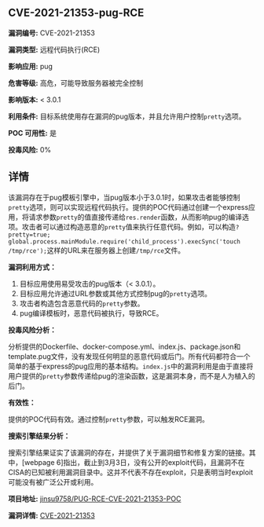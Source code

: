 ## CVE-2021-21353-pug-RCE

**漏洞编号:** CVE-2021-21353

**漏洞类型:** 远程代码执行(RCE)

**影响应用:** pug

**危害等级:** 高危，可能导致服务器被完全控制

**影响版本:** < 3.0.1

**利用条件:** 目标系统使用存在漏洞的pug版本，并且允许用户控制`pretty`选项。

**POC 可用性:** 是

**投毒风险:** 0%

## 详情

该漏洞存在于pug模板引擎中，当pug版本小于3.0.1时，如果攻击者能够控制`pretty`选项，则可以实现远程代码执行。提供的POC代码通过创建一个express应用，将请求参数`pretty`的值直接传递给`res.render`函数，从而影响pug的编译选项。攻击者可以通过构造恶意的`pretty`值来执行任意代码。例如，可以构造`?pretty=true; global.process.mainModule.require('child_process').execSync('touch /tmp/rce');`这样的URL来在服务器上创建`/tmp/rce`文件。

**漏洞利用方式：**

1.  目标应用使用易受攻击的pug版本（< 3.0.1）。
2.  目标应用允许通过URL参数或其他方式控制pug的`pretty`选项。
3.  攻击者构造包含恶意代码的`pretty`参数。
4.  pug编译模板时，恶意代码被执行，导致RCE。

**投毒风险分析：**

分析提供的Dockerfile、docker-compose.yml、index.js、package.json和template.pug文件，没有发现任何明显的恶意代码或后门。所有代码都符合一个简单的基于express的pug应用的基本结构。`index.js`中的漏洞利用是由于直接将用户提供的`pretty`参数传递给pug的渲染函数，这是漏洞本身，而不是人为植入的后门。

**有效性：**

提供的POC代码有效。通过控制`pretty`参数，可以触发RCE漏洞。

**搜索引擎结果分析：**

搜索引擎结果证实了该漏洞的存在，并提供了关于漏洞细节和修复方案的链接。其中，[webpage 6]指出，截止到3月3日，没有公开的exploit代码，且漏洞不在CISA的已知被利用漏洞目录中。这并不代表不存在exploit，只是表明当时exploit可能没有被广泛公开或利用。

**项目地址:** [jinsu9758/PUG-RCE-CVE-2021-21353-POC](https://github.com/jinsu9758/PUG-RCE-CVE-2021-21353-POC)

**漏洞详情:** [CVE-2021-21353](https://nvd.nist.gov/vuln/detail/CVE-2021-21353)